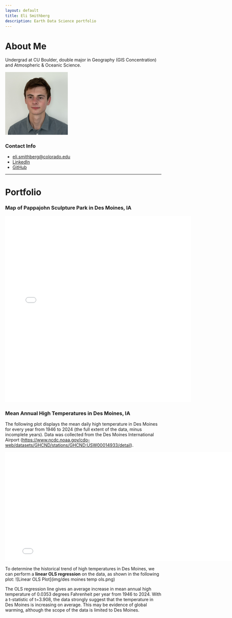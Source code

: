 ```yaml
---
layout: default
title: Eli Smithberg
description: Earth Data Science portfolio
---
```


# About Me
Undergrad at CU Boulder, double major in Geography (GIS Concentration) and Atmospheric & Oceanic Science.

<img 
  src="/img/pfp.jpg" 
  height="40%"
  width="40%">

### Contact Info
- eli.smithberg@colorado.edu
- [LinkedIn](https://www.linkedin.com/in/eli-smithberg-b67bb9368/)
- [GitHub](github.com/smithberg)

***

# Portfolio

### Map of Pappajohn Sculpture Park in Des Moines, IA
<embed type="text/html" src="sculpture_park_interactive.html" width="600" height="600">

### Mean Annual High Temperatures in Des Moines, IA
The following plot displays the mean daily high temperature in Des Moines for every year from 1946 to 2024 (the full extent of the data, minus incomplete years). Data was collected from the Des Moines International Airport (<https://www.ncdc.noaa.gov/cdo-web/datasets/GHCND/stations/GHCND:USW00014933/detail>).
<iframe src="des moines temperature plot.html" width="800" height="350" style="border:none;"></iframe>

To determine the historical trend of high temperatures in Des Moines, we can perform a **linear OLS regression** on the data, as shown in the following plot:
![Linear OLS Plot](img/des moines temp ols.png)

The OLS regression line gives an average increase in mean annual high temperature of 0.0353 degrees Fahrenheit per year from 1946 to 2024. With a t-statistic of t=3.908, the data strongly suggest that the temperature in Des Moines is increasing on average. This may be evidence of global warming, although the scope of the data is limited to Des Moines.

